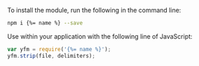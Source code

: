 To install the module, run the following in the command line:

```bash
npm i {%= name %} --save
```

Use within your application with the following line of JavaScript:

```js
var yfm = require('{%= name %}');
yfm.strip(file, delimiters);
```